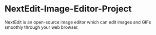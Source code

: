 # NextEdit-Image-Editor-Project
NextEdit is an open-source image editor which can edit images and GIFs smoothly through your web browser.  
